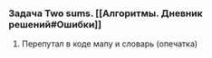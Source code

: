 

### Задача Two sums. [[Алгоритмы. Дневник решений#Ошибки]]
1. Перепутал в коде мапу и словарь (опечатка)